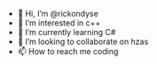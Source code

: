 - 👋 Hi, I’m @rickondyse
- 👀 I’m interested in c++
- 🌱 I’m currently learning C#
- 💞️ I’m looking to collaborate on hzas
- 📫 How to reach me coding

<!---
rickondyse/rickondyse is a ✨ special ✨ repository because its `README.md` (this file) appears on your GitHub profile.
You can click the Preview link to take a look at your changes.
--->

